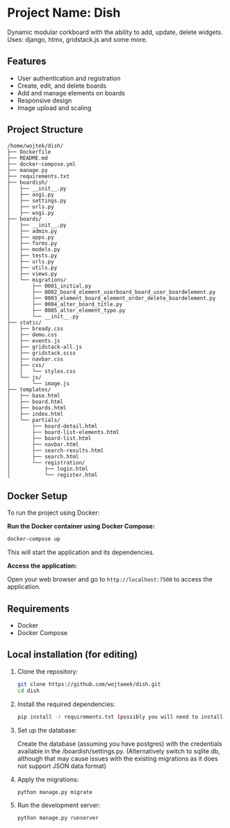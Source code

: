 ﻿# Project Name: Dish

Dynamic modular corkboard with the ability to add, update, delete widgets. Uses: django, htmx, gridstack.js and some more.

## Features

- User authentication and registration
- Create, edit, and delete boards
- Add and manage elements on boards
- Responsive design
- Image upload and scaling

## Project Structure

```
/home/wojtek/dish/
├── Dockerfile
├── README.md
├── docker-compose.yml
├── manage.py
├── requirements.txt
├── boardish/
│   ├── __init__.py
│   ├── asgi.py
│   ├── settings.py
│   ├── urls.py
│   ├── wsgi.py
├── boards/
│   ├── __init__.py
│   ├── admin.py
│   ├── apps.py
│   ├── forms.py
│   ├── models.py
│   ├── tests.py
│   ├── urls.py
│   ├── utils.py
│   ├── views.py
│   └── migrations/
│       ├── 0001_initial.py
│       ├── 0002_board_element_userboard_board_user_boardelement.py
│       ├── 0003_element_board_element_order_delete_boardelement.py
│       ├── 0004_alter_board_title.py
│       ├── 0005_alter_element_type.py
│       └── __init__.py
├── static/
│   ├── bready.css
│   ├── demo.css
│   ├── events.js
│   ├── gridstack-all.js
│   ├── gridstack.scss
│   ├── navbar.css
│   ├── css/
│   │   └── styles.css
│   └── js/
│       └── image.js
├── templates/
│   ├── base.html
│   ├── board.html
│   ├── boards.html
│   ├── index.html
│   └── partials/
│       ├── board-detail.html
│       ├── board-list-elements.html
│       ├── board-list.html
│       ├── navbar.html
│       ├── search-results.html
│       ├── search.html
│       └── registration/
│           ├── login.html
│           └── register.html
```

## Docker Setup

To run the project using Docker:

**Run the Docker container using Docker Compose:**

   ```sh
   docker-compose up
   ```

   This will start the application and its dependencies.

**Access the application:**

   Open your web browser and go to `http://localhost:7500` to access the application.

## Requirements

- Docker
- Docker Compose

## Local installation (for editing)

1. Clone the repository:

   ```sh
   git clone https://github.com/wojtaeek/dish.git
   cd dish
   ```

2. Install the required dependencies:

   ```sh
   pip install -r requirements.txt (possibly you will need to install psycopg2 separately with another tool (pacman, apt, winget etc.))
   ```

3. Set up the database:

   Create the database (assuming you have postgres) with the credentials available in the /boardish/settings.py. (Alternatively switch to sqlite db, although that may cause issues with the existing migrations as it does not support JSON data format) 

4. Apply the migrations:

   ```sh
   python manage.py migrate
   ```

5. Run the development server:

   ```sh
   python manage.py runserver
   ```

